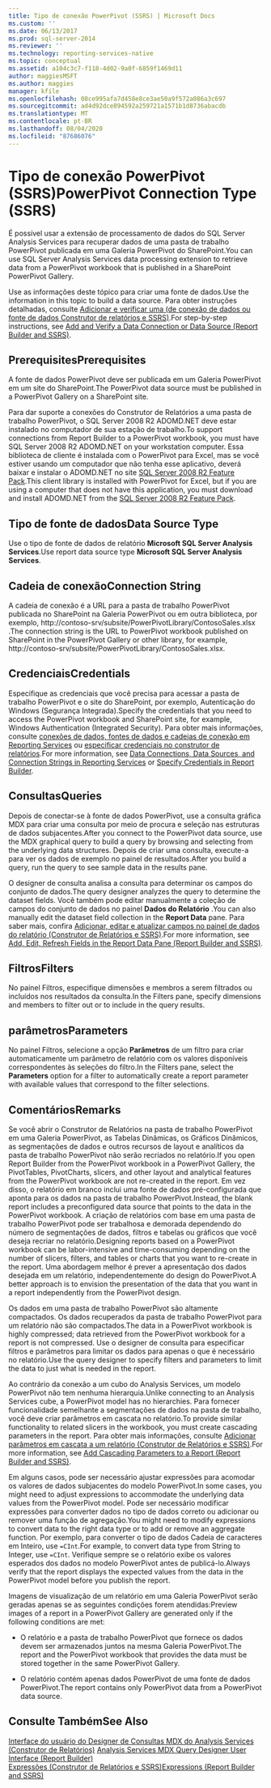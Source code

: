 ```yaml
---
title: Tipo de conexão PowerPivot (SSRS) | Microsoft Docs
ms.custom: ''
ms.date: 06/13/2017
ms.prod: sql-server-2014
ms.reviewer: ''
ms.technology: reporting-services-native
ms.topic: conceptual
ms.assetid: a104c3c7-f118-4d02-9a0f-6859f1469d11
author: maggiesMSFT
ms.author: maggies
manager: kfile
ms.openlocfilehash: 08ce995afa7d458e8ce3ae50a9f572a086a3c697
ms.sourcegitcommit: ad4d92dce894592a259721a1571b1d8736abacdb
ms.translationtype: MT
ms.contentlocale: pt-BR
ms.lasthandoff: 08/04/2020
ms.locfileid: "87686076"
---
```

# <a name="powerpivot-connection-type-ssrs"></a><span data-ttu-id="9a08f-102">Tipo de conexão PowerPivot (SSRS)</span><span class="sxs-lookup"><span data-stu-id="9a08f-102">PowerPivot Connection Type (SSRS)</span></span>
  <span data-ttu-id="9a08f-103">É possível usar a extensão de processamento de dados do SQL Server Analysis Services para recuperar dados de uma pasta de trabalho PowerPivot publicada em uma Galeria PowerPivot do SharePoint.</span><span class="sxs-lookup"><span data-stu-id="9a08f-103">You can use SQL Server Analysis Services data processing extension to retrieve data from a PowerPivot workbook that is published in a SharePoint PowerPivot Gallery.</span></span>  
  
 <span data-ttu-id="9a08f-104">Use as informações deste tópico para criar uma fonte de dados.</span><span class="sxs-lookup"><span data-stu-id="9a08f-104">Use the information in this topic to build a data source.</span></span> <span data-ttu-id="9a08f-105">Para obter instruções detalhadas, consulte [Adicionar e verificar uma &#40;de conexão de dados ou fonte de dados Construtor de relatórios e SSRS&#41;](add-and-verify-a-data-connection-report-builder-and-ssrs.md).</span><span class="sxs-lookup"><span data-stu-id="9a08f-105">For step-by-step instructions, see [Add and Verify a Data Connection or Data Source &#40;Report Builder and SSRS&#41;](add-and-verify-a-data-connection-report-builder-and-ssrs.md).</span></span>  
  
## <a name="prerequisites"></a><span data-ttu-id="9a08f-106">Prerequisites</span><span class="sxs-lookup"><span data-stu-id="9a08f-106">Prerequisites</span></span>  
 <span data-ttu-id="9a08f-107">A fonte de dados PowerPivot deve ser publicada em um Galeria PowerPivot em um site do SharePoint.</span><span class="sxs-lookup"><span data-stu-id="9a08f-107">The PowerPivot data source must be published in a PowerPivot Gallery on a SharePoint site.</span></span>  
  
 <span data-ttu-id="9a08f-108">Para dar suporte a conexões do Construtor de Relatórios a uma pasta de trabalho PowerPivot, o SQL Server 2008 R2 ADOMD.NET deve estar instalado no computador de sua estação de trabalho.</span><span class="sxs-lookup"><span data-stu-id="9a08f-108">To support connections from Report Builder to a PowerPivot workbook, you must have SQL Server 2008 R2 ADOMD.NET on your workstation computer.</span></span> <span data-ttu-id="9a08f-109">Essa biblioteca de cliente é instalada com o PowerPivot para Excel, mas se você estiver usando um computador que não tenha esse aplicativo, deverá baixar e instalar o ADOMD.NET no site [SQL Server 2008 R2 Feature Pack](https://www.microsoft.com/download/details.aspx?id=44272).</span><span class="sxs-lookup"><span data-stu-id="9a08f-109">This client library is installed with PowerPivot for Excel, but if you are using a computer that does not have this application, you must download and install ADOMD.NET from the [SQL Server 2008 R2 Feature Pack](https://www.microsoft.com/download/details.aspx?id=44272).</span></span>  
  
## <a name="data-source-type"></a><span data-ttu-id="9a08f-110">Tipo de fonte de dados</span><span class="sxs-lookup"><span data-stu-id="9a08f-110">Data Source Type</span></span>  
 <span data-ttu-id="9a08f-111">Use o tipo de fonte de dados de relatório **Microsoft SQL Server Analysis Services**.</span><span class="sxs-lookup"><span data-stu-id="9a08f-111">Use report data source type **Microsoft SQL Server Analysis Services**.</span></span>  
  
## <a name="connection-string"></a><span data-ttu-id="9a08f-112">Cadeia de conexão</span><span class="sxs-lookup"><span data-stu-id="9a08f-112">Connection String</span></span>  
 <span data-ttu-id="9a08f-113">A cadeia de conexão é a URL para a pasta de trabalho PowerPivot publicada no SharePoint na Galeria PowerPivot ou em outra biblioteca, por exemplo, http://contoso-srv/subsite/PowerPivotLibrary/ContosoSales.xlsx .</span><span class="sxs-lookup"><span data-stu-id="9a08f-113">The connection string is the URL to PowerPivot workbook published on SharePoint in the PowerPivot Gallery or other library, for example, http://contoso-srv/subsite/PowerPivotLibrary/ContosoSales.xlsx.</span></span>  
  
## <a name="credentials"></a><span data-ttu-id="9a08f-114">Credenciais</span><span class="sxs-lookup"><span data-stu-id="9a08f-114">Credentials</span></span>  
 <span data-ttu-id="9a08f-115">Especifique as credenciais que você precisa para acessar a pasta de trabalho PowerPivot e o site do SharePoint, por exemplo, Autenticação do Windows (Segurança Integrada).</span><span class="sxs-lookup"><span data-stu-id="9a08f-115">Specify the credentials that you need to access the PowerPivot workbook and SharePoint site, for example, Windows Authentication (Integrated Security).</span></span> <span data-ttu-id="9a08f-116">Para obter mais informações, consulte [conexões de dados, fontes de dados e cadeias de conexão em Reporting Services](../data-connections-data-sources-and-connection-strings-in-reporting-services.md) ou [especificar credenciais no construtor de relatórios](../specify-credentials-in-report-builder.md).</span><span class="sxs-lookup"><span data-stu-id="9a08f-116">For more information, see [Data Connections, Data Sources, and Connection Strings in Reporting Services](../data-connections-data-sources-and-connection-strings-in-reporting-services.md) or [Specify Credentials in Report Builder](../specify-credentials-in-report-builder.md).</span></span>  
  
## <a name="queries"></a><span data-ttu-id="9a08f-117">Consultas</span><span class="sxs-lookup"><span data-stu-id="9a08f-117">Queries</span></span>  
 <span data-ttu-id="9a08f-118">Depois de conectar-se à fonte de dados PowerPivot, use a consulta gráfica MDX para criar uma consulta por meio de procura e seleção nas estruturas de dados subjacentes.</span><span class="sxs-lookup"><span data-stu-id="9a08f-118">After you connect to the PowerPivot data source, use the MDX graphical query to build a query by browsing and selecting from the underlying data structures.</span></span> <span data-ttu-id="9a08f-119">Depois de criar uma consulta, execute-a para ver os dados de exemplo no painel de resultados.</span><span class="sxs-lookup"><span data-stu-id="9a08f-119">After you build a query, run the query to see sample data in the results pane.</span></span>  
  
 <span data-ttu-id="9a08f-120">O designer de consulta analisa a consulta para determinar os campos do conjunto de dados.</span><span class="sxs-lookup"><span data-stu-id="9a08f-120">The query designer analyzes the query to determine the dataset fields.</span></span> <span data-ttu-id="9a08f-121">Você também pode editar manualmente a coleção de campos do conjunto de dados no painel **Dados do Relatório** .</span><span class="sxs-lookup"><span data-stu-id="9a08f-121">You can also manually edit the dataset field collection in the **Report Data** pane.</span></span> <span data-ttu-id="9a08f-122">Para saber mais, confira [Adicionar, editar e atualizar campos no painel de dados do relatório &#40;Construtor de Relatórios e SSRS&#41;](add-edit-refresh-fields-in-the-report-data-pane-report-builder-and-ssrs.md).</span><span class="sxs-lookup"><span data-stu-id="9a08f-122">For more information, see [Add, Edit, Refresh Fields in the Report Data Pane &#40;Report Builder and SSRS&#41;](add-edit-refresh-fields-in-the-report-data-pane-report-builder-and-ssrs.md).</span></span>  
  
## <a name="filters"></a><span data-ttu-id="9a08f-123">Filtros</span><span class="sxs-lookup"><span data-stu-id="9a08f-123">Filters</span></span>  
 <span data-ttu-id="9a08f-124">No painel Filtros, especifique dimensões e membros a serem filtrados ou incluídos nos resultados da consulta.</span><span class="sxs-lookup"><span data-stu-id="9a08f-124">In the Filters pane, specify dimensions and members to filter out or to include in the query results.</span></span>  
  
## <a name="parameters"></a><span data-ttu-id="9a08f-125">parâmetros</span><span class="sxs-lookup"><span data-stu-id="9a08f-125">Parameters</span></span>  
 <span data-ttu-id="9a08f-126">No painel Filtros, selecione a opção **Parâmetros** de um filtro para criar automaticamente um parâmetro de relatório com os valores disponíveis correspondentes às seleções do filtro.</span><span class="sxs-lookup"><span data-stu-id="9a08f-126">In the Filters pane, select the **Parameters** option for a filter to automatically create a report parameter with available values that correspond to the filter selections.</span></span>  
  
## <a name="remarks"></a><span data-ttu-id="9a08f-127">Comentários</span><span class="sxs-lookup"><span data-stu-id="9a08f-127">Remarks</span></span>  
 <span data-ttu-id="9a08f-128">Se você abrir o Construtor de Relatórios na pasta de trabalho PowerPivot em uma Galeria PowerPivot, as Tabelas Dinâmicas, os Gráficos Dinâmicos, as segmentações de dados e outros recursos de layout e analíticos da pasta de trabalho PowerPivot não serão recriados no relatório.</span><span class="sxs-lookup"><span data-stu-id="9a08f-128">If you open Report Builder from the PowerPivot workbook in a PowerPivot Gallery, the PivotTables, PivotCharts, slicers, and other layout and analytical features from the PowerPivot workbook are not re-created in the report.</span></span> <span data-ttu-id="9a08f-129">Em vez disso, o relatório em branco inclui uma fonte de dados pré-configurada que aponta para os dados na pasta de trabalho PowerPivot.</span><span class="sxs-lookup"><span data-stu-id="9a08f-129">Instead, the blank report includes a preconfigured data source that points to the data in the PowerPivot workbook.</span></span> <span data-ttu-id="9a08f-130">A criação de relatórios com base em uma pasta de trabalho PowerPivot pode ser trabalhosa e demorada dependendo do número de segmentações de dados, filtros e tabelas ou gráficos que você deseja recriar no relatório.</span><span class="sxs-lookup"><span data-stu-id="9a08f-130">Designing reports based on a PowerPivot workbook can be labor-intensive and time-consuming depending on the number of slicers, filters, and tables or charts that you want to re-create in the report.</span></span> <span data-ttu-id="9a08f-131">Uma abordagem melhor é prever a apresentação dos dados desejada em um relatório, independentemente do design do PowerPivot.</span><span class="sxs-lookup"><span data-stu-id="9a08f-131">A better approach is to envision the presentation of the data that you want in a report independently from the PowerPivot design.</span></span>  
  
 <span data-ttu-id="9a08f-132">Os dados em uma pasta de trabalho PowerPivot são altamente compactados. Os dados recuperados da pasta de trabalho PowerPivot para um relatório não são compactados.</span><span class="sxs-lookup"><span data-stu-id="9a08f-132">The data in a PowerPivot workbook is highly compressed; data retrieved from the PowerPivot workbook for a report is not compressed.</span></span> <span data-ttu-id="9a08f-133">Use o designer de consulta para especificar filtros e parâmetros para limitar os dados para apenas o que é necessário no relatório.</span><span class="sxs-lookup"><span data-stu-id="9a08f-133">Use the query designer to specify filters and parameters to limit the data to just what is needed in the report.</span></span>  
  
 <span data-ttu-id="9a08f-134">Ao contrário da conexão a um cubo do Analysis Services, um modelo PowerPivot não tem nenhuma hierarquia.</span><span class="sxs-lookup"><span data-stu-id="9a08f-134">Unlike connecting to an Analysis Services cube, a PowerPivot model has no hierarchies.</span></span> <span data-ttu-id="9a08f-135">Para fornecer funcionalidade semelhante a segmentações de dados na pasta de trabalho, você deve criar parâmetros em cascata no relatório.</span><span class="sxs-lookup"><span data-stu-id="9a08f-135">To provide similar functionality to related slicers in the workbook, you must create cascading parameters in the report.</span></span> <span data-ttu-id="9a08f-136">Para obter mais informações, consulte [Adicionar parâmetros em cascata a um relatório &#40;Construtor de Relatórios e SSRS&#41;](../report-design/add-cascading-parameters-to-a-report-report-builder-and-ssrs.md).</span><span class="sxs-lookup"><span data-stu-id="9a08f-136">For more information, see [Add Cascading Parameters to a Report &#40;Report Builder and SSRS&#41;](../report-design/add-cascading-parameters-to-a-report-report-builder-and-ssrs.md).</span></span>  
  
 <span data-ttu-id="9a08f-137">Em alguns casos, pode ser necessário ajustar expressões para acomodar os valores de dados subjacentes do modelo PowerPivot.</span><span class="sxs-lookup"><span data-stu-id="9a08f-137">In some cases, you might need to adjust expressions to accommodate the underlying data values from the PowerPivot model.</span></span> <span data-ttu-id="9a08f-138">Pode ser necessário modificar expressões para converter dados no tipo de dados correto ou adicionar ou remover uma função de agregação.</span><span class="sxs-lookup"><span data-stu-id="9a08f-138">You might need to modify expressions to convert data to the right data type or to add or remove an aggregate function.</span></span> <span data-ttu-id="9a08f-139">Por exemplo, para converter o tipo de dados Cadeia de caracteres em Inteiro, use `=CInt`.</span><span class="sxs-lookup"><span data-stu-id="9a08f-139">For example, to convert data type from String to Integer, use `=CInt`.</span></span> <span data-ttu-id="9a08f-140">Verifique sempre se o relatório exibe os valores esperados dos dados no modelo PowerPivot antes de publicá-lo.</span><span class="sxs-lookup"><span data-stu-id="9a08f-140">Always verify that the report displays the expected values from the data in the PowerPivot model before you publish the report.</span></span>  
  
 <span data-ttu-id="9a08f-141">Imagens de visualização de um relatório em uma Galeria PowerPivot serão geradas apenas se as seguintes condições forem atendidas:</span><span class="sxs-lookup"><span data-stu-id="9a08f-141">Preview images of a report in a PowerPivot Gallery are generated only if the following conditions are met:</span></span>  
  
-   <span data-ttu-id="9a08f-142">O relatório e a pasta de trabalho PowerPivot que fornece os dados devem ser armazenados juntos na mesma Galeria PowerPivot.</span><span class="sxs-lookup"><span data-stu-id="9a08f-142">The report and the PowerPivot workbook that provides the data must be stored together in the same PowerPivot Gallery.</span></span>  
  
-   <span data-ttu-id="9a08f-143">O relatório contém apenas dados PowerPivot de uma fonte de dados PowerPivot.</span><span class="sxs-lookup"><span data-stu-id="9a08f-143">The report contains only PowerPivot data from a PowerPivot data source.</span></span>  
  
## <a name="see-also"></a><span data-ttu-id="9a08f-144">Consulte Também</span><span class="sxs-lookup"><span data-stu-id="9a08f-144">See Also</span></span>  
 <span data-ttu-id="9a08f-145">[Interface do usuário do Designer de Consultas MDX do Analysis Services &#40;Construtor de Relatórios&#41;](../analysis-services-mdx-query-designer-user-interface-report-builder.md) </span><span class="sxs-lookup"><span data-stu-id="9a08f-145">[Analysis Services MDX Query Designer User Interface &#40;Report Builder&#41;](../analysis-services-mdx-query-designer-user-interface-report-builder.md) </span></span>  
 [<span data-ttu-id="9a08f-146">Expressões &#40;Construtor de Relatórios e SSRS&#41;</span><span class="sxs-lookup"><span data-stu-id="9a08f-146">Expressions &#40;Report Builder and SSRS&#41;</span></span>](../report-design/expressions-report-builder-and-ssrs.md)  
  
  
